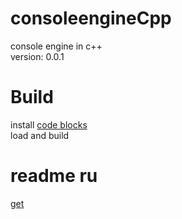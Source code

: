# consoleengineCpp
console engine in c++<br>
version: 0.0.1
# Build
install [code blocks](https://www.codeblocks.org/downloads/binaries/)<br>
load and build
# readme ru
[get](README-ru.md)
